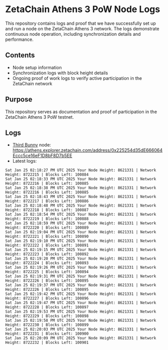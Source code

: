 # ZetaChain Athens 3 PoW Node Logs
This repository contains logs and proof that we have successfully set up and run a node on the ZetaChain Athens 3 network. The logs demonstrate continuous node operation, including synchronization details and performance.

## Contents
- Node setup information
- Synchronization logs with block height details
- Ongoing proof of work logs to verify active participation in the ZetaChain network

## Purpose
This repository serves as documentation and proof of participation in the ZetaChain Athens 3 PoW testnet.

## Logs

- [Third Bunny](https://thirdbunny.xyz/) node: https://athens.explorer.zetachain.com/address/0x225254d35dE666064Eccc5ce16eF1D8bF8D7b5EE
- Latest logs:
```
Sat Jan 25 02:18:27 PM UTC 2025 Your Node Height: 8621331 | Network Height: 8722215 | Blocks Left: 100884
Sat Jan 25 02:18:33 PM UTC 2025 Your Node Height: 8621331 | Network Height: 8722216 | Blocks Left: 100885
Sat Jan 25 02:18:38 PM UTC 2025 Your Node Height: 8621331 | Network Height: 8722216 | Blocks Left: 100885
Sat Jan 25 02:18:43 PM UTC 2025 Your Node Height: 8621331 | Network Height: 8722217 | Blocks Left: 100886
Sat Jan 25 02:18:48 PM UTC 2025 Your Node Height: 8621331 | Network Height: 8722218 | Blocks Left: 100887
Sat Jan 25 02:18:54 PM UTC 2025 Your Node Height: 8621331 | Network Height: 8722219 | Blocks Left: 100888
Sat Jan 25 02:18:59 PM UTC 2025 Your Node Height: 8621331 | Network Height: 8722220 | Blocks Left: 100889
Sat Jan 25 02:19:04 PM UTC 2025 Your Node Height: 8621331 | Network Height: 8722221 | Blocks Left: 100890
Sat Jan 25 02:19:10 PM UTC 2025 Your Node Height: 8621331 | Network Height: 8722222 | Blocks Left: 100891
Sat Jan 25 02:19:15 PM UTC 2025 Your Node Height: 8621331 | Network Height: 8722223 | Blocks Left: 100892
Sat Jan 25 02:19:20 PM UTC 2025 Your Node Height: 8621331 | Network Height: 8722224 | Blocks Left: 100893
Sat Jan 25 02:19:26 PM UTC 2025 Your Node Height: 8621331 | Network Height: 8722225 | Blocks Left: 100894
Sat Jan 25 02:19:31 PM UTC 2025 Your Node Height: 8621331 | Network Height: 8722226 | Blocks Left: 100895
Sat Jan 25 02:19:37 PM UTC 2025 Your Node Height: 8621331 | Network Height: 8722226 | Blocks Left: 100895
Sat Jan 25 02:19:42 PM UTC 2025 Your Node Height: 8621331 | Network Height: 8722227 | Blocks Left: 100896
Sat Jan 25 02:19:47 PM UTC 2025 Your Node Height: 8621331 | Network Height: 8722228 | Blocks Left: 100897
Sat Jan 25 02:19:53 PM UTC 2025 Your Node Height: 8621331 | Network Height: 8722229 | Blocks Left: 100898
Sat Jan 25 02:19:58 PM UTC 2025 Your Node Height: 8621331 | Network Height: 8722230 | Blocks Left: 100899
Sat Jan 25 02:20:03 PM UTC 2025 Your Node Height: 8621331 | Network Height: 8722231 | Blocks Left: 100900
Sat Jan 25 02:20:09 PM UTC 2025 Your Node Height: 8621331 | Network Height: 8722232 | Blocks Left: 100901
```
